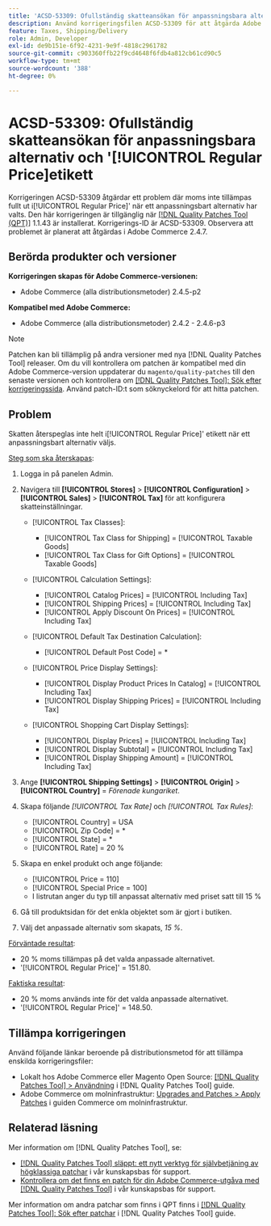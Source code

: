 ```yaml
---
title: 'ACSD-53309: Ofullständig skatteansökan för anpassningsbara alternativ och [!UICONTROL Regular Price] label'
description: Använd korrigeringsfilen ACSD-53309 för att åtgärda Adobe Commerce-problemet där momsen inte tillämpas fullt ut i[!UICONTROL Regular Price]' när ett anpassningsbart alternativ har valts.
feature: Taxes, Shipping/Delivery
role: Admin, Developer
exl-id: de9b151e-6f92-4231-9e9f-4818c2961782
source-git-commit: c903360ffb22f9cd4648f6fdb4a812cb61cd90c5
workflow-type: tm+mt
source-wordcount: '388'
ht-degree: 0%

---
```


# ACSD-53309: Ofullständig skatteansökan för anpassningsbara alternativ och &#39;[!UICONTROL Regular Price]etikett

Korrigeringen ACSD-53309 åtgärdar ett problem där moms inte tillämpas fullt ut i[!UICONTROL Regular Price]&#39; när ett anpassningsbart alternativ har valts. Den här korrigeringen är tillgänglig när [[!DNL Quality Patches Tool (QPT)]](/help/announcements/adobe-commerce-announcements/magento-quality-patches-released-new-tool-to-self-serve-quality-patches.md) 1.1.43 är installerat. Korrigerings-ID är ACSD-53309. Observera att problemet är planerat att åtgärdas i Adobe Commerce 2.4.7.

## Berörda produkter och versioner

**Korrigeringen skapas för Adobe Commerce-versionen:**

* Adobe Commerce (alla distributionsmetoder) 2.4.5-p2

**Kompatibel med Adobe Commerce:**

* Adobe Commerce (alla distributionsmetoder) 2.4.2 - 2.4.6-p3

>[!NOTE]
>
>Patchen kan bli tillämplig på andra versioner med nya [!DNL Quality Patches Tool] releaser. Om du vill kontrollera om patchen är kompatibel med din Adobe Commerce-version uppdaterar du `magento/quality-patches` till den senaste versionen och kontrollera om [[!DNL Quality Patches Tool]: Sök efter korrigeringssida](https://experienceleague.adobe.com/tools/commerce-quality-patches/index.html). Använd patch-ID:t som söknyckelord för att hitta patchen.

## Problem

Skatten återspeglas inte helt i[!UICONTROL Regular Price]&#39; etikett när ett anpassningsbart alternativ väljs.

<u>Steg som ska återskapas</u>:

1. Logga in på panelen Admin.
1. Navigera till **[!UICONTROL Stores]** > **[!UICONTROL Configuration]** > **[!UICONTROL Sales]** > **[!UICONTROL Tax]** för att konfigurera skatteinställningar.

   * [!UICONTROL Tax Classes]:

      * [!UICONTROL Tax Class for Shipping] = [!UICONTROL Taxable Goods]
      * [!UICONTROL Tax Class for Gift Options] = [!UICONTROL Taxable Goods]

   * [!UICONTROL Calculation Settings]:

      * [!UICONTROL Catalog Prices] = [!UICONTROL Including Tax]
      * [!UICONTROL Shipping Prices] = [!UICONTROL Including Tax]
      * [!UICONTROL Apply Discount On Prices] = [!UICONTROL Including Tax]

   * [!UICONTROL Default Tax Destination Calculation]:

      * [!UICONTROL Default Post Code] = *

   * [!UICONTROL Price Display Settings]:

      * [!UICONTROL Display Product Prices In Catalog] = [!UICONTROL Including Tax]
      * [!UICONTROL Display Shipping Prices] = [!UICONTROL Including Tax]

   * [!UICONTROL Shopping Cart Display Settings]:

      * [!UICONTROL Display Prices] = [!UICONTROL Including Tax]
      * [!UICONTROL Display Subtotal] = [!UICONTROL Including Tax]
      * [!UICONTROL Display Shipping Amount] = [!UICONTROL Including Tax]

1. Ange **[!UICONTROL Shipping Settings]** > **[!UICONTROL Origin]** > **[!UICONTROL Country]** = *Förenade kungariket*.

1. Skapa följande *[!UICONTROL Tax Rate]* och *[!UICONTROL Tax Rules]*:

   * [!UICONTROL Country] = USA
   * [!UICONTROL Zip Code] = *
   * [!UICONTROL State] = *
   * [!UICONTROL Rate] = 20 %
1. Skapa en enkel produkt och ange följande:
   * [!UICONTROL Price = 110]
   * [!UICONTROL Special Price = 100]
   * I listrutan anger du typ till anpassat alternativ med priset satt till 15 %
1. Gå till produktsidan för det enkla objektet som är gjort i butiken.
1. Välj det anpassade alternativ som skapats, *15 %*.

<u>Förväntade resultat</u>:

* 20 % moms tillämpas på det valda anpassade alternativet.
* &#39;[!UICONTROL Regular Price]&#39; = 151.80.

<u>Faktiska resultat</u>:

* 20 % moms används inte för det valda anpassade alternativet.
* &#39;[!UICONTROL Regular Price]&#39; = 148.50.

## Tillämpa korrigeringen

Använd följande länkar beroende på distributionsmetod för att tillämpa enskilda korrigeringsfiler:

* Lokalt hos Adobe Commerce eller Magento Open Source: [[!DNL Quality Patches Tool] > Användning](https://experienceleague.adobe.com/docs/commerce-operations/tools/quality-patches-tool/usage.html) i [!DNL Quality Patches Tool] guide.
* Adobe Commerce om molninfrastruktur: [Upgrades and Patches > Apply Patches](https://experienceleague.adobe.com/docs/commerce-cloud-service/user-guide/develop/upgrade/apply-patches.html) i guiden Commerce om molninfrastruktur.

## Relaterad läsning

Mer information om [!DNL Quality Patches Tool], se:

* [[!DNL Quality Patches Tool] släppt: ett nytt verktyg för självbetjäning av högklassiga patchar](/help/announcements/adobe-commerce-announcements/magento-quality-patches-released-new-tool-to-self-serve-quality-patches.md) i vår kunskapsbas för support.
* [Kontrollera om det finns en patch för din Adobe Commerce-utgåva med [!DNL Quality Patches Tool]](/help/support-tools/patches-available-in-qpt-tool/check-patch-for-magento-issue-with-magento-quality-patches.md) i vår kunskapsbas för support.

Mer information om andra patchar som finns i QPT finns i [[!DNL Quality Patches Tool]: Sök efter patchar](https://experienceleague.adobe.com/tools/commerce-quality-patches/index.html) i [!DNL Quality Patches Tool] guide.
